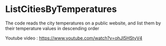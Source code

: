# ListCitiesByTemperatures

The code reads the city temperatures on a public website, and list them by their temperature values in descending order

Youtube video :   https://www.youtube.com/watch?v=ohJI5HStyV4

